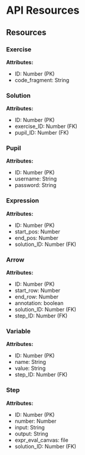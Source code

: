 # API Resources

## Resources

### Exercise
**Attributes:**
- ID: Number (PK)
- code_fragment: String

### Solution
**Attributes:**
- ID: Number (PK)
- exercise_ID: Number (FK)
- pupil_ID: Number (FK)

### Pupil
**Attributes:**
- ID: Number (PK)
- username: String
- password: String

### Expression
**Attributes:**
- ID: Number (PK)
- start_pos: Number
- end_pos: Number
- solution_ID: Number (FK)

### Arrow
**Attributes:**
- ID: Number (PK)
- start_row: Number
- end_row: Number
- annotation: boolean
- solution_ID: Number (FK)
- step_ID: Number (FK)

### Variable
**Attributes:**
- ID: Number (PK)
- name: String
- value: String
- step_ID: Number (FK)

### Step
**Attributes:**
- ID: Number (PK)
- number: Number
- input: String
- output: String
- expr_eval_canvas: file
- solution_ID: Number (FK)
